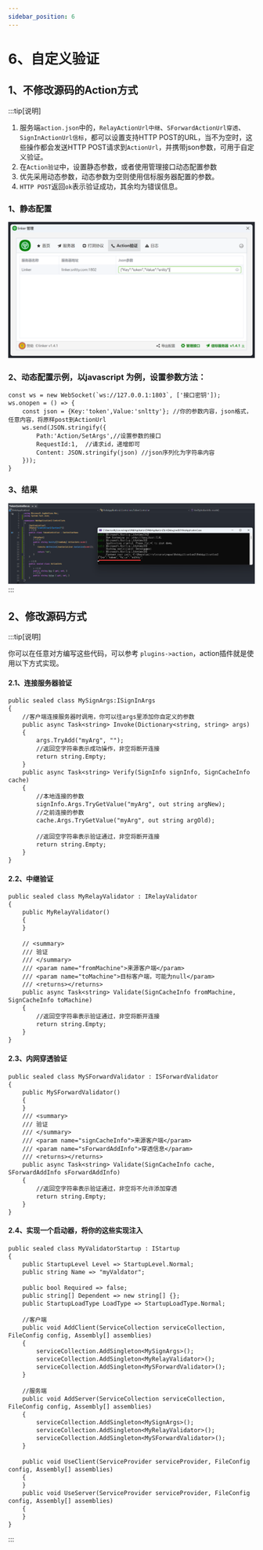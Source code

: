 ```yaml
---
sidebar_position: 6
---
```


# 6、自定义验证

## 1、不修改源码的Action方式

:::tip[说明]
1. 服务端`action.json`中的，`RelayActionUrl中继`、`SForwardActionUrl穿透`、`SignInActionUrl信标`，都可以设置支持HTTP POST的URL，当不为空时，这些操作都会发送HTTP POST请求到`ActionUrl`，并携带json参数，可用于自定义验证。
2. 在`Action验证`中，设置静态参数，或者使用管理接口动态配置参数
3. 优先采用动态参数，动态参数为空则使用信标服务器配置的参数。
4. `HTTP POST`返回`ok`表示验证成功，其余均为错误信息。
 

### 1、静态配置
![Docusaurus Plushie](./img/action1.png)

### 2、动态配置示例，以javascript 为例，设置参数方法：
```
const ws = new WebSocket(`ws://127.0.0.1:1803`, ['接口密钥']);
ws.onopen = () => {
    const json = {Key:'token',Value:'snltty'}; //你的参数内容，json格式，任意内容，将原样post到ActionUrl
    ws.send(JSON.stringify({  
        Path:'Action/SetArgs',//设置参数的接口
        RequestId:1,  //请求id，递增即可
        Content: JSON.stringify(json) //json序列化为字符串内容
    }));
}
``` 
### 3、结果
![Docusaurus Plushie](./img/action.png)
:::


## 2、修改源码方式

:::tip[说明]

你可以在任意对方编写这些代码，可以参考 `plugins->action`，action插件就是使用以下方式实现。

#### 2.1、连接服务器验证
```
public sealed class MySignArgs:ISignInArgs
{
    //客户端连接服务器时调用，你可以往args里添加你自定义的参数
    public async Task<string> Invoke(Dictionary<string, string> args)
    {
        args.TryAdd("myArg", "");
        //返回空字符串表示成功操作，非空将断开连接
        return string.Empty;
    }
    public async Task<string> Verify(SignInfo signInfo, SignCacheInfo cache)
    {
        //本地连接的参数
        signInfo.Args.TryGetValue("myArg", out string argNew);
        //之前连接的参数
        cache.Args.TryGetValue("myArg", out string argOld);

        //返回空字符串表示验证通过，非空将断开连接
        return string.Empty;
    }    
}
```
#### 2.2、中继验证
```
public sealed class MyRelayValidator : IRelayValidator
{
    public MyRelayValidator()
    {
    }

    // <summary>
    /// 验证
    /// </summary>
    /// <param name="fromMachine">来源客户端</param>
    /// <param name="toMachine">目标客户端，可能为null</param>
    /// <returns></returns>
    public async Task<string> Validate(SignCacheInfo fromMachine, SignCacheInfo toMachine)
    {
        //返回空字符串表示验证通过，非空将断开连接
        return string.Empty;
    }
}
```

#### 2.3、内网穿透验证
```
public sealed class MySForwardValidator : ISForwardValidator
{
    public MySForwardValidator()
    {
    }
    /// <summary>
    /// 验证
    /// </summary>
    /// <param name="signCacheInfo">来源客户端</param>
    /// <param name="sForwardAddInfo">穿透信息</param>
    /// <returns></returns>
    public async Task<string> Validate(SignCacheInfo cache, SForwardAddInfo sForwardAddInfo)
    {
        //返回空字符串表示验证通过，非空将不允许添加穿透
        return string.Empty;
    }
}
```

#### 2.4、实现一个启动器，将你的这些实现注入
```
public sealed class MyValidatorStartup : IStartup
{
    public StartupLevel Level => StartupLevel.Normal;
    public string Name => "myValdator";

    public bool Required => false;
    public string[] Dependent => new string[] {};
    public StartupLoadType LoadType => StartupLoadType.Normal;

    //客户端
    public void AddClient(ServiceCollection serviceCollection, FileConfig config, Assembly[] assemblies)
    {
        serviceCollection.AddSingleton<MySignArgs>();
        serviceCollection.AddSingleton<MyRelayValidator>();
        serviceCollection.AddSingleton<MySForwardValidator>();
    }

    //服务端
    public void AddServer(ServiceCollection serviceCollection, FileConfig config, Assembly[] assemblies)
    {
        serviceCollection.AddSingleton<MySignArgs>();
        serviceCollection.AddSingleton<MyRelayValidator>();
        serviceCollection.AddSingleton<MySForwardValidator>();
    }

    public void UseClient(ServiceProvider serviceProvider, FileConfig config, Assembly[] assemblies)
    {
    }
    public void UseServer(ServiceProvider serviceProvider, FileConfig config, Assembly[] assemblies)
    {
    }
}
```
:::
